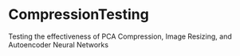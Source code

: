 # CompressionTesting
Testing the effectiveness of PCA Compression, Image Resizing, and Autoencoder Neural Networks 
